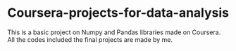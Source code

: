 # Coursera-projects-for-data-analysis
This is a basic project on Numpy and Pandas libraries made on Coursera.
All the codes included the final projects are made by me.
